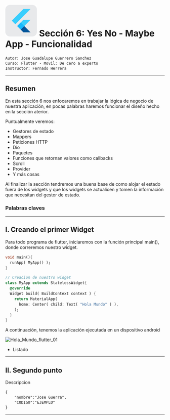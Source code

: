 # <img src=img/logo_flutter.png alt="Hola_Mundo_flutter_01" style="width:100px;height:100px;"> Sección 6: Yes No - Maybe App - Funcionalidad     

``` 
Autor: Jose Guadalupe Guerrero Sanchez
Curso: Flutter - Movil: De cero a experto
Instructor: Fernado Herrera
```

---

## Resumen

En esta sección 6 nos enfocaremos en trabajar la lógica de negocio de nuestra aplicación, en pocas palabras haremos funcionar el diseño hecho en la sección aterior.

Puntualmente veremos:

- Gestores de estado
- Mappers
- Peticiones HTTP
- Dio
- Paquetes
- Funciones que retornan valores como callbacks
- Scroll
- Provider
- Y más cosas

Al finalizar la sección tendremos una buena base de como alojar el estado fuera de los widgets y que los widgets se actualicen y tomen la información que necesitan del gestor de estado.

### Palabras claves ###

---

## I. Creando el primer Widget

Para todo programa de flutter, iniciaremos con la función principal main(), donde correremos nuestro widget.

```dart
void main(){
  runApp( MyApp() );
}
```

```dart
// Creacion de nuestro widget
class MyApp extends StatelessWidget{
  @override
  Widget build( BuildContext context ) {
    return MaterialApp(
      home: Center( child: Text( "Hola Mundo" ) ),
    );
  }
}
```

A continuación, tenemos la aplicación ejecutada en un dispositivo android 

<img src=img/img_01.png alt="Hola_Mundo_flutter_01" style="width:240px;height:427px;">

- Listado

---

## II. Segundo punto

Descripcion

``` jar
{
	"nombre":"Jose Guerra",
	"CODIGO":"EJEMPLO"
}
```

---

 	  
